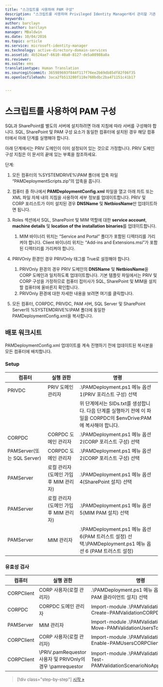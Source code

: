 ```yaml
---
title: "스크립트를 사용하여 PAM 구성"
description: "스크립트를 사용하여 Privileged Identity Manager에서 관리할 기존 또는 새 ID로 CORP 도메인을 준비합니다."
keywords: 
author: barclayn
ms.author: barclayn
manager: MBaldwin
ms.date: 10/04/2016
ms.topic: article
ms.service: microsoft-identity-manager
ms.technology: active-directory-domain-services
ms.assetid: 4b524ae7-6610-40a0-8127-de5a08988a8a
ms.reviewer: 
ms.suite: ems
translationtype: Human Translation
ms.sourcegitcommit: 365989693f844f117f76ee2b69db85df82f06f35
ms.openlocfilehash: 3aca2fb513280f118e760bdbc2ba471151c41b17


---
```


# <a name="configure-pam-using-scripts"></a>스크립트를 사용하여 PAM 구성

SQL과 SharePoint를 별도의 서버에 설치하려면 아래 지침에 따라 서버를 구성해야 합니다. SQL, SharePoint 및 PAM 구성 요소가 동일한 컴퓨터에 설치된 경우 해당 컴퓨터에서 아래 단계를 실행해야 합니다.

아래 단계에서는 PRIV 도메인이 이미 설정되어 있는 것으로 가정합니다. PRIV 도메인 구성 지침은 이 문서의 끝에 있는 부록을 참조하세요.

단계:

1. 모든 컴퓨터의 %SYSTEMDRIVE%\PAM 폴더에 압축 파일 “PAMDeploymentScripts.zip”의 압축을 풉니다.
2. 컴퓨터 중 하나에서 **PAMDeploymentConfig.xml** 파일을 열고 아래 차트 또는 XML 파일 자체 내의 지침을 사용하여 세부 정보를 업데이트합니다. PRIV 및 CORP 포리스트가 이미 설치된 경우 **DNSName** 및 **NetbiosName**만 업데이트하면 됩니다.
3. Roles 섹션에서 SQL, SharePoint 및 MIM 역할에 대한 **service account**, **machine details** 및 **location of the installation binaries**를 업데이트합니다.
    1. MIM 바이너리 위치는 “Service and Portal” 폴더가 포함된 디렉터리를 가리켜야 합니다. Client 바이너리 위치는 “Add-ins and Extensions.msi”가 포함된 디렉터리를 가리켜야 합니다.

4. PRIVOnly 환경인 경우 PRIVOnly 태그를 True로 설정해야 합니다.
    1. PRIVOnly 환경의 경우 PRIV 도메인의 **DNSName** 및 **NetbiosName**을 CORP 도메인과 일치하도록 업데이트합니다. 기본 템플릿 파일에서는 PRIV 및 CORP 구성을 가정하므로 컴퓨터 접미사가 SQL, SharePoint 및 MIM을 설치할 컴퓨터에 올바른지 확인합니다.
    2. PRIVOnly 환경에 대한 자세한 내용을 보려면 여기를 클릭합니다.

5. 모든 컴퓨터, CORPDC, PRIVDC, PAM 서버, SQL Server 및 SharePoint Server의 %SYSTEMDRIVE%\PAM 폴더에 동일한 PAMDeploymentConfig.xml을 복사합니다.


## <a name="deployment-worksheet"></a>배포 워크시트

PAMDeploymentConfig.xml 업데이트를 계속 진행하기 전에 업데이트된 복사본을 모든 컴퓨터에 배치합니다.

### <a name="setup"></a>Setup

|컴퓨터   | 실행 권한   |명령   |
|---|---|---|
|  PRIVDC |PRIV 도메인 관리자   | .\PAMDeployment.ps1 메뉴 옵션 1(PRIV 포리스트 구성) 선택   |
|   |   |  위 단계에서는 SIDs.txt를 생성합니다. 다음 단계를 실행하기 전에 이 파일을 CORPDC의 $envDrive:PAM에 복사해야 합니다. |
| CORPDC  |CORPDC 도메인 관리자   | .\PAMDeployment.ps1 메뉴 옵션 2(CORP 포리스트 구성) 선택   |
| PAMServer(또는 SQL Server)   |CORPDC 도메인 관리자   |  .\PAMDeployment.ps1 메뉴 옵션 2(CORP 포리스트 구성) 선택  |
|  PAMServer |  로컬 관리자(도메인 가입 후 MIM 관리자) |  .\PAMDeployment.ps1 메뉴 옵션 4(SharePoint 설치) 선택  |
| PAMServer  | 로컬 관리자(도메인 가입 후 MIM 관리자)  | .\PAMDeployment.ps1 메뉴 옵션 5(MIM PAM 설치) 선택   |
|  PAMServer |MIM 관리자   | .\PAMDeployment.ps1 메뉴 옵션 6(PAM 트러스트 설정) 선택.\PAMDeployment.ps1 메뉴 옵션 6 (PAM 트러스트 설정) |

### <a name="validation"></a>유효성 검사

|  컴퓨터 | 실행 권한   | 명령   |
|---|---|---|
| CORPClient  | CORP 사용자(로컬 관리자)  |   .\PAMDeployment.ps1 메뉴 옵션 7(MIM PAM 클라이언트 설치) 선택  |
| CORPDC  | CORPDC 도메인 관리자   | Import-module .\PAMValidation.psm1, Create-PAMValidationCORPDCConfig   |
| PAMServer   | MIM 관리자  | Import-module .\PAMValidation.psm1, Move-PAMValidationUsersToPAM  |
| CORPClient  | CORP 사용자(로컬 관리자)   |   Import-module .\PAMValidation.psm1, Enable-PAMUsersCORPClientRemote |
|  CORPClient | <PRIV>\PRIV.pamRequestor 사용자 및 PRIVOnly의 경우 <CORP>\pamrequestor   | Import-module .\PAMValidation.psm1, Test-PAMValidationScenarioNoApprovalRequest  |


>[!div class="step-by-step"]
[시작 »](sp1-step1-configuring-priv-domain.md)



<!--HONumber=Nov16_HO2-->


